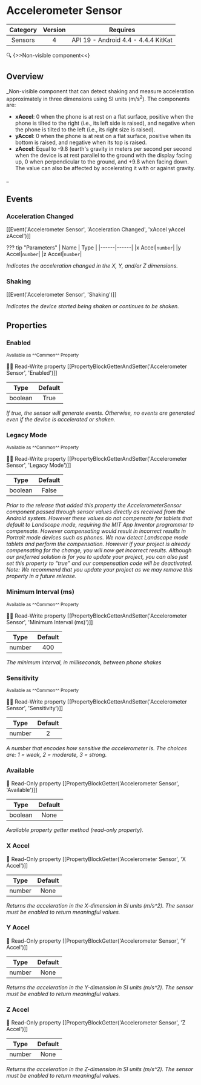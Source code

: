 # Accelerometer Sensor

| Category | Version | Requires |
|:--------:|:-------:|:--------:|
|Sensors|4|API 19 - Android 4.4 - 4.4.4 KitKat|

:mag: {>>Non-visible component<<}

## Overview

_Non-visible component that can detect shaking and measure acceleration approximately in three dimensions using SI units (m/s<sup>2</sup>).  The components are: <ul>
<li> <strong>xAccel</strong>: 0 when the phone is at rest on a flat      surface, positive when the phone is tilted to the right (i.e.,      its left side is raised), and negative when the phone is tilted      to the left (i.e., its right size is raised).</li>
 <li> <strong>yAccel</strong>: 0 when the phone is at rest on a flat      surface, positive when its bottom is raised, and negative when      its top is raised. </li>
 <li> <strong>zAccel</strong>: Equal to -9.8 (earth's gravity in meters per      second per second when the device is at rest parallel to the ground      with the display facing up,      0 when perpendicular to the ground, and +9.8 when facing down.       The value can also be affected by accelerating it with or against      gravity. </li></ul>_

## Events

### Acceleration Changed

[[Event('Accelerometer Sensor', 'Acceleration Changed', 'xAccel yAccel zAccel')]]

??? tip "Parameters"
    | Name | Type |
    |------|------|
    |x Accel|`number`|
    |y Accel|`number`|
    |z Accel|`number`|


_Indicates the acceleration changed in the X, Y, and/or Z dimensions._

### Shaking

[[Event('Accelerometer Sensor', 'Shaking')]]

_Indicates the device started being shaken or continues to be shaken._

## Properties

### Enabled

<small>Available as ^^Common^^ Property</small>

:eyes::pencil: Read-Write property
[[PropertyBlockGetterAndSetter('Accelerometer Sensor', 'Enabled')]]

| Type | Default |
|:----:|:-------:|
|boolean|True|

_If true, the sensor will generate events.  Otherwise, no events
 are generated even if the device is accelerated or shaken._

### Legacy Mode

<small>Available as ^^Common^^ Property</small>

:eyes::pencil: Read-Write property
[[PropertyBlockGetterAndSetter('Accelerometer Sensor', 'Legacy Mode')]]

| Type | Default |
|:----:|:-------:|
|boolean|False|

_Prior to the release that added this property the AccelerometerSensor component passed through sensor values directly as received from the Android system. However these values do not compensate for tablets that default to Landscape mode, requiring the MIT App Inventor programmer to compensate. However compensating would result in incorrect results in Portrait mode devices such as phones. We now detect Landscape mode tablets and perform the compensation. However if your project is already compensating for the change, you will now get incorrect results. Although our preferred solution is for you to update your project, you can also just set this property to “true” and our compensation code will be deactivated. Note: We recommend that you update your project as we may remove this property in a future release._

### Minimum Interval (ms)

<small>Available as ^^Common^^ Property</small>

:eyes::pencil: Read-Write property
[[PropertyBlockGetterAndSetter('Accelerometer Sensor', 'Minimum Interval (ms)')]]

| Type | Default |
|:----:|:-------:|
|number|400|

_The minimum interval, in milliseconds, between phone shakes_

### Sensitivity

<small>Available as ^^Common^^ Property</small>

:eyes::pencil: Read-Write property
[[PropertyBlockGetterAndSetter('Accelerometer Sensor', 'Sensitivity')]]

| Type | Default |
|:----:|:-------:|
|number|2|

_A number that encodes how sensitive the accelerometer is. The choices are: 1 = weak, 2 = moderate,  3 = strong._

### Available

:eyes: Read-Only property
[[PropertyBlockGetter('Accelerometer Sensor', 'Available')]]

| Type | Default |
|:----:|:-------:|
|boolean|None|

_Available property getter method (read-only property)._

### X Accel

:eyes: Read-Only property
[[PropertyBlockGetter('Accelerometer Sensor', 'X Accel')]]

| Type | Default |
|:----:|:-------:|
|number|None|

_Returns the acceleration in the X-dimension in SI units (m/s^2).
 The sensor must be enabled to return meaningful values._

### Y Accel

:eyes: Read-Only property
[[PropertyBlockGetter('Accelerometer Sensor', 'Y Accel')]]

| Type | Default |
|:----:|:-------:|
|number|None|

_Returns the acceleration in the Y-dimension in SI units (m/s^2).
 The sensor must be enabled to return meaningful values._

### Z Accel

:eyes: Read-Only property
[[PropertyBlockGetter('Accelerometer Sensor', 'Z Accel')]]

| Type | Default |
|:----:|:-------:|
|number|None|

_Returns the acceleration in the Z-dimension in SI units (m/s^2).
 The sensor must be enabled to return meaningful values._